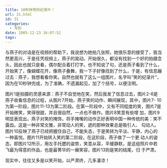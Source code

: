 ```yaml
---
title: 10秒钟笑的纪录片！
url: 31.html
id: 31
categories:
  - 写到
date: 2005-12-23 16:07:52
tags:
---
```


与燕子的对话是在视频的帮助下，我说想为她拍几张照，她很乐意的接受了，我当然更高兴，于是任凭视频上，燕子的晃动。开始很久，都没有找到一个好的拍摄念 头，因此也就只是看，偶尔配合着打打字。也不知说了句，还是燕子看到了什么，开始笑了，像蝴蝶花开，像燕子叠舞，我一下子好像找到了什么，于是，有信息蹦 过去：燕子，我想看看你笑。自然也就有了这么一组图片，名字叫“笑的纪录片”，因为在10秒钟完成，为了准确，不遗漏起见，加了个括号，以便注明。  
  
图片1是拍摄的灵感来源：燕子不自觉地在笑，然后我发了信息过去，图片2-6是燕子收看信息的过程，从图片7开始，燕子笑的动作、瞬间展现，其中，图片7- 10为第一阶段，图片11-13为第二阶段。在第一阶段中，又有不同程度的笑，图片7是开始微笑，笑得很甜，并且很自然，一点也不做作。图片8笑意有些增 加，图片9明显表现出，燕子对笑的掩饰，将手掩嘴的动作正好表明中国一种传统的美：笑不露齿。这是一种非常文雅，非常动人的笑，遮的那种效果总是吸引人、 勾动人。图片10反映了燕子已经把握住自己，不能失态，于是笑转为平淡、平静，内心的一种喜悦。图片11开始转入笑的第二阶段，在这阶段，燕子做了一个更 动人的姿态，即图片12所示，用左手托腮的姿势，笑意从容，平缓静默，是这组照片中若飞最为得意的作品，也是最菁华的一展笑容，图片13则是笑的结尾，归 于严肃。  
  
现实中，往往又多是以笑开始，以严肃终，几多凄凉！